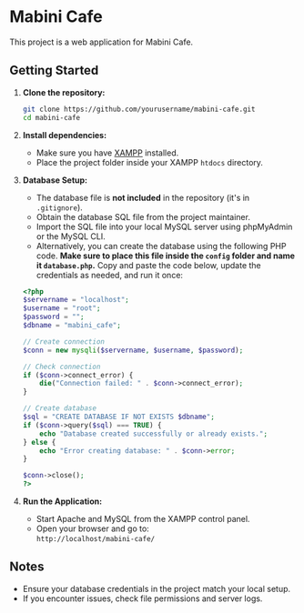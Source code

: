 # Mabini Cafe

This project is a web application for Mabini Cafe.

## Getting Started

1. **Clone the repository:**
    ```bash
    git clone https://github.com/yourusername/mabini-cafe.git
    cd mabini-cafe
    ```

2. **Install dependencies:**
    - Make sure you have [XAMPP](https://www.apachefriends.org/) installed.
    - Place the project folder inside your XAMPP `htdocs` directory.

3. **Database Setup:**
    - The database file is **not included** in the repository (it's in `.gitignore`).
    - Obtain the database SQL file from the project maintainer.
    - Import the SQL file into your local MySQL server using phpMyAdmin or the MySQL CLI.
    - Alternatively, you can create the database using the following PHP code. **Make sure to place this file inside the `config` folder and name it `database.php`.** Copy and paste the code below, update the credentials as needed, and run it once:

    ```php
    <?php
    $servername = "localhost";
    $username = "root";
    $password = "";
    $dbname = "mabini_cafe";

    // Create connection
    $conn = new mysqli($servername, $username, $password);

    // Check connection
    if ($conn->connect_error) {
        die("Connection failed: " . $conn->connect_error);
    }

    // Create database
    $sql = "CREATE DATABASE IF NOT EXISTS $dbname";
    if ($conn->query($sql) === TRUE) {
        echo "Database created successfully or already exists.";
    } else {
        echo "Error creating database: " . $conn->error;
    }

    $conn->close();
    ?>
    ```

4. **Run the Application:**
    - Start Apache and MySQL from the XAMPP control panel.
    - Open your browser and go to:  
      `http://localhost/mabini-cafe/`

## Notes

- Ensure your database credentials in the project match your local setup.
- If you encounter issues, check file permissions and server logs.
